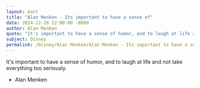 ```yaml
---
layout: post
title: "Alan Menken - Its important to have a sense of"
date: 2024-12-28 12:00:00 -0000
author: Alan Menken
quote: "It's important to have a sense of humor, and to laugh at life and not take everything too seriously."
subject: Disney
permalink: /Disney/Alan Menken/Alan Menken - Its important to have a sense of
---
```


It's important to have a sense of humor, and to laugh at life and not take everything too seriously.

- Alan Menken
